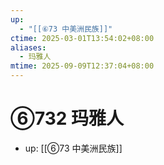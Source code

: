 ```yaml
---
up:
  - "[[⑥73 中美洲民族]]"
ctime: 2025-03-01T13:54:02+08:00
aliases:
  - 玛雅人
mtime: 2025-09-09T12:37:04+08:00
---
```


# ⑥732 玛雅人

- up: [[⑥73 中美洲民族]]
